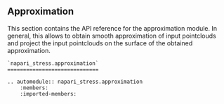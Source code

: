 ## Approximation

This section contains the API reference for the approximation module. In general, this allows to obtain smooth approximation of input pointclouds and project the input pointclouds on the surface of the obtained approximation.

```{eval-rst}
`napari_stress.approximation`
=============================

.. automodule:: napari_stress.approximation
    :members:
    :imported-members:
```